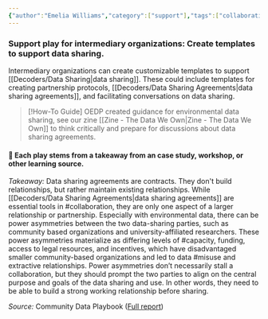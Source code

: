 ```yaml
---
{"author":"Emelia Williams","category":["support"],"tags":["collaboration","capacity","misuse"],"dg-publish":true,"permalink":"/plays/play-18-create-templates-to-support-data-sharing/","dgPassFrontmatter":true}
---
```


### **Support play for intermediary organizations: Create templates to support data sharing.**
Intermediary organizations can create customizable templates to support [[Decoders/Data Sharing\|data sharing]]. These could include templates for creating partnership protocols, [[Decoders/Data Sharing Agreements\|data sharing agreements]], and facilitating conversations on data sharing. 


> [!How-To Guide]
> OEDP created guidance for environmental data sharing, see our zine [[Zine - The Data We Own\|Zine - The Data We Own]] to think critically and prepare for discussions about data sharing agreements.



#### 🌱 Each play stems from a takeaway from an case study, workshop, or other learning source.

_Takeaway:_ Data sharing agreements are contracts. They don't build relationships, but rather maintain existing relationships.
While [[Decoders/Data Sharing Agreements\|data sharing agreements]] are essential tools in #collaboration, they are only one aspect of a larger relationship or partnership. Especially with environmental data, there can be power asymmetries between the two data-sharing parties, such as community based organizations and university-affiliated researchers. These power asymmetries materialize as differing levels of #capacity, funding, access to legal resources, and incentives, which have disadvantaged smaller community-based organizations and led to data #misuse and extractive relationships. Power asymmetries don’t necessarily stall a collaboration, but they should prompt the two parties to align on the central purpose and goals of the data sharing and use. In other words, they need to be able to build a strong working relationship before sharing.

_Source:_ Community Data Playbook ([Full report](app://obsidian.md/Full%20report))